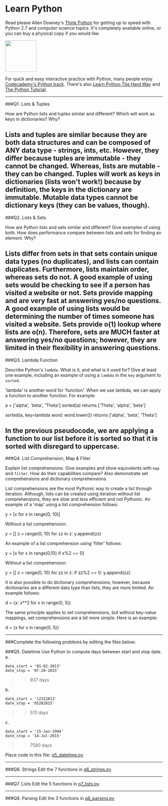 # Learn Python

Read please  Allen Downey's [Think Python](http://www.greenteapress.com/thinkpython/) for getting up to speed with Python 2.7 and computer science topics. It's completely available online, or you can buy a physical copy if you would like.

<a href="http://www.greenteapress.com/thinkpython/"><img src="img/think_python.png" style="width: 100px;" target="_blank"></a>

For quick and easy interactive practice with Python, many people enjoy [Codecademy's Python track](http://www.codecademy.com/en/tracks/python). There's also [Learn Python The Hard Way](http://learnpythonthehardway.org/book/) and [The Python Tutorial](https://docs.python.org/2/tutorial/).

---

###Q1. Lists &amp; Tuples

How are Python lists and tuples similar and different? Which will work as keys in dictionaries? Why?

Lists and tuples are similar because they are both data structures and can be composed of ANY data type - strings, ints, etc.  However, they differ because tuples are immutable - they cannot be changed.  Whereas, lists are mutable - they can be changed.  Tuples will work as keys in dictionaries (lists won't work!) because by definition, the keys in the dictionary are immutable.  Mutable data types cannot be dictionary keys (they can be values, though).
---

###Q2. Lists &amp; Sets

How are Python lists and sets similar and different? Give examples of using both. How does performance compare between lists and sets for finding an element. Why?

Lists differ from sets in that sets contain unique data types (no duplicates), and lists can contain duplicates.  Furthermore, lists maintain order, whereas sets do not.  A good example of using sets would be checking to see if a person has visited a website or not.  Sets provide mapping and are very fast at answering yes/no questions.  A good example of using lists would be determining the number of times someone has visited a website.  Sets provide o(1) lookup where lists are o(n).  Therefore, sets are MUCH faster at answering yes/no questions; however, they are limited in their flexibility in answering questions.
---

###Q3. Lambda Function

Describe Python's `lambda`. What is it, and what is it used for? Give at least one example, including an example of using a `lambda` in the `key` argument to `sorted`.

'lambda' is another word for 'function'.  When we use lambda, we can apply a function to another function.  For example:

a = ['alpha', 'beta', 'Theta']
sorted(a) returns ['Theta', 'alpha', 'beta']

sorted(a, key=lambda word: word.lower()) returns ['alpha', 'beta', 'Theta']

In the previous pseudocode, we are applying a function to our list before it is sorted so that it is sorted with disregard to uppercase.
---

###Q4. List Comprehension, Map &amp; Filter

Explain list comprehensions. Give examples and show equivalents with `map` and `filter`. How do their capabilities compare? Also demonstrate set comprehensions and dictionary comprehensions.

List comprehensions are the most Pythonic way to create a list through iteration.  Although, lists can be created using iteration without list comprehensions, they are slow and less efficient and not Pythonic.  An example of a 'map' using a list comprehension follows:

y = [x for x in range(0, 10)]

Without a list comprehension:

y = []
z = range(0, 10)
for zz in z:
    y.append(zz)

An example of a list comprehension using 'filter' follows:

y = [x for x in range(0,10) if x%2 == 0]

Without a list comprehension:

y = []
z = range(0, 10)
for zz in z:
    if zz%2 == 0:
       y.append(zz)

It is also possible to do dictionary comprehensions; however, because dictionaries are a different data type than lists, they are more limited.  An example follows:

d = {x: x**2 for x in range(0, 5)}

The same principle applies to set comprehensions, but without key-value mappings, set comprehensions are a bit more simple.  Here is an example:

d = {x for x in range(0, 5)}




---

###Complete the following problems by editing the files below:

###Q5. Datetime
Use Python to compute days between start and stop date.   
a.  

```
date_start = '01-02-2013'    
date_stop = '07-28-2015'
```

>> 937 days

       

b.  
```
date_start = '12312013'  
date_stop = '05282015'  
```

>> 513 days

c.  
```
date_start = '15-Jan-1994'      
date_stop = '14-Jul-2015'  
```

>> 7580 days

Place code in this file: [q5_datetime.py](python/q5_datetime.py)

---

###Q6. Strings
Edit the 7 functions in [q6_strings.py](python/q6_strings.py)

---

###Q7. Lists
Edit the 5 functions in [q7_lists.py](python/q7_lists.py)

---

###Q8. Parsing
Edit the 3 functions in [q8_parsing.py](python/q8_parsing.py)






